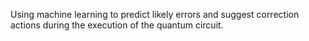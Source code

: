 Using machine learning to predict likely errors and suggest correction actions during the execution of the quantum circuit.
